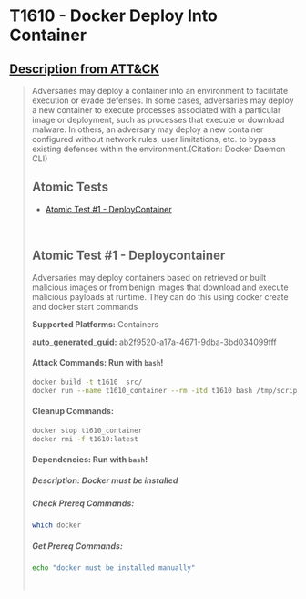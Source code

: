 # T1610 - Docker Deploy Into Container
## [Description from ATT&CK](https://attack.mitre.org/techniques/T1610)
<blockquote>Adversaries may deploy a container into an environment to facilitate execution or evade defenses. In some cases, adversaries may deploy a new container to execute processes associated with a particular image or deployment, such as processes that execute or download malware. In others, an adversary may deploy a new container configured without network rules, user limitations, etc. to bypass existing defenses within the environment.(Citation: Docker Daemon CLI)



## Atomic Tests

- [Atomic Test #1 - DeployContainer](#atomic-test-1---deploycontainer)


<br/>

## Atomic Test #1 - Deploycontainer
  Adversaries may deploy containers based on retrieved or built malicious images or from benign images that download and execute malicious payloads at runtime. They can do this using docker create and docker start commands 

**Supported Platforms:** Containers


**auto_generated_guid:** ab2f9520-a17a-4671-9dba-3bd034099fff




#### Attack Commands: Run with `bash`! 


```bash
docker build -t t1610  src/
docker run --name t1610_container --rm -itd t1610 bash /tmp/script.sh
```

#### Cleanup Commands:
```bash
docker stop t1610_container
docker rmi -f t1610:latest 
```



#### Dependencies:  Run with `bash`!
##### Description: Docker must be installed
##### Check Prereq Commands:
```bash
which docker
```
##### Get Prereq Commands:
```bash
echo "docker must be installed manually"
```




<br/>
